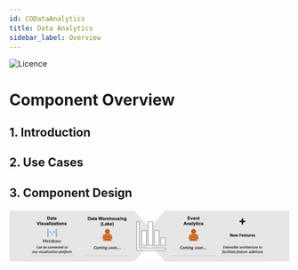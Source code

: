 ```yaml
---
id: CODataAnalytics
title: Data Analytics
sidebar_label: Overview
---
```

![Licence](https://img.shields.io/badge/Licence-MIT-blue.svg)

# Component Overview

## 1. Introduction

## 2. Use Cases

## 3. Component Design

![alt-text](../img/datanalytics.png)

